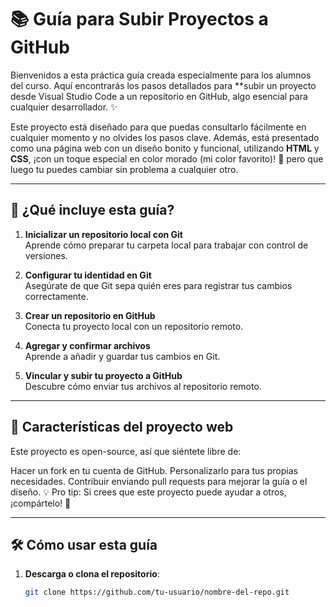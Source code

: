 # 📚 Guía para Subir Proyectos a GitHub

Bienvenidos a esta práctica guía creada especialmente para los alumnos del curso.
Aquí encontrarás los pasos detallados para **subir un proyecto desde Visual Studio Code a un repositorio en GitHub, algo esencial para cualquier desarrollador. ✨

Este proyecto está diseñado para que puedas consultarlo fácilmente en cualquier momento y no olvides los pasos clave. 
Además, está presentado como una página web con un diseño bonito y funcional, utilizando **HTML** y **CSS**, ¡con un toque especial en color morado (mi color favorito)! 💜 
pero que luego tu puedes cambiar sin problema a cualquier otro.

---

## 🚀 ¿Qué incluye esta guía?
1. **Inicializar un repositorio local con Git**  
   Aprende cómo preparar tu carpeta local para trabajar con control de versiones.

2. **Configurar tu identidad en Git**  
   Asegúrate de que Git sepa quién eres para registrar tus cambios correctamente.

3. **Crear un repositorio en GitHub**  
   Conecta tu proyecto local con un repositorio remoto.

4. **Agregar y confirmar archivos**  
   Aprende a añadir y guardar tus cambios en Git.

5. **Vincular y subir tu proyecto a GitHub**  
   Descubre cómo enviar tus archivos al repositorio remoto.

---

## 🎨 Características del proyecto web

Este proyecto es open-source, así que siéntete libre de:

Hacer un fork en tu cuenta de GitHub.
Personalizarlo para tus propias necesidades.
Contribuir enviando pull requests para mejorar la guía o el diseño.
💡 Pro tip: Si crees que este proyecto puede ayudar a otros, ¡compártelo! 🎉

---

## 🛠 Cómo usar esta guía
1. **Descarga o clona el repositorio**:
   ```bash
   git clone https://github.com/tu-usuario/nombre-del-repo.git
